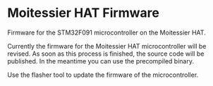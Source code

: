 Moitessier HAT Firmware
=======================

Firmware for the STM32F091 microcontroller on the Moitessier HAT.


Currently the firmware for the Moitessier HAT microcontroller will be revised. As soon as this process is finished, the source
code will be published. In the meantime you can use the precompiled binary.

Use the flasher tool to update the firmware of the microcontroller.
